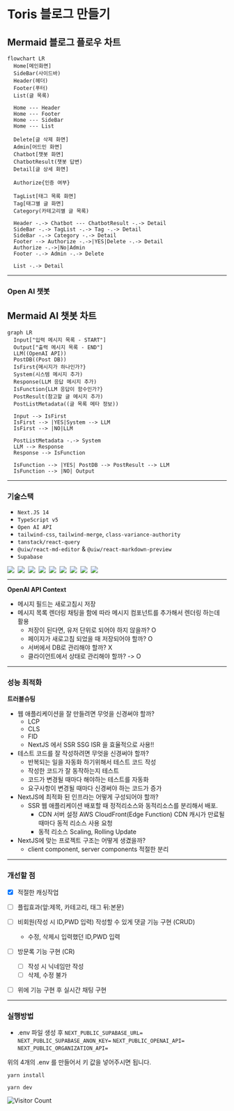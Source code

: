 # Toris 블로그 만들기

## Mermaid 블로그 플로우 차트

```mermaid
flowchart LR
  Home[메인화면]
  SideBar(사이드바)
  Header(헤더)
  Footer(푸터)
  List(글 목록)

  Home --- Header
  Home --- Footer
  Home --- SideBar
  Home --- List

  Delete[글 삭제 화면]
  Admin[어드민 화면]
  Chatbot[챗봇 화면]
  ChatbotResult(챗봇 답변)
  Detail[글 상세 화면]

  Authorize{인증 여부}

  TagList[태그 목록 화면]
  Tag[태그별 글 화면]
  Category(카테고리별 글 목록)

  Header -.-> Chatbot --- ChatbotResult -.-> Detail
  SideBar -.-> TagList -.-> Tag -.-> Detail
  SideBar -.-> Category -.-> Detail
  Footer --> Authorize -.->|YES|Delete -.-> Detail
  Authorize -.->|No|Admin
  Footer -.-> Admin -.-> Delete

  List -.-> Detail
```

---

### Open AI 챗봇

## Mermaid AI 챗봇 차트

```mermaid
graph LR
  Input["입력 메시지 목록 - START"]
  Output["출력 메시지 목록 - END"]
  LLM((OpenAI API))
  PostDB((Post DB))
  IsFirst{메시지가 하나인가?}
  System(시스템 메시지 추가)
  Response(LLM 응답 메시지 추가)
  IsFunction{LLM 응답이 함수인가?}
  PostResult(참고할 글 메시지 추가)
  PostListMetadata((글 목록 메타 정보))

  Input --> IsFirst
  IsFirst --> |YES|System --> LLM
  IsFirst --> |NO|LLM

  PostListMetadata -.-> System
  LLM --> Response
  Response --> IsFunction

  IsFunction --> |YES| PostDB --> PostResult --> LLM
  IsFunction --> |NO| Output

```

---

### 기술스택

- `Next.JS 14`
- `TypeScript v5`
- `Open AI API`
- `tailwind-css`, `tailwind-merge`, `class-variance-authority`
- `tanstack/react-query`
- `@uiw/react-md-editor` & `@uiw/react-markdown-preview`
- `Supabase`
<div style="display:flex; flex-direction:row; gap:0.5rem">
    <img src="https://img.shields.io/badge/Next.js-000?logo=nextdotjs&logoColor=fff&style=for-the-badge" />
    <img src="https://img.shields.io/badge/TypeScript-007ACC?style=for-the-badge&logo=typescript&logoColor=white" />
    <img src="https://img.shields.io/badge/ReactQuery-000000?style=for-the-badge&logo=React-Query&logoColor=#FF4154" />
    <img src="https://img.shields.io/badge/Open AI API-000000?style=for-the-badge&logo=OpenAI&logoColor=#412991" />
    <img src="https://img.shields.io/badge/reactMarkdown-232F3E?style=for-the-badge&logo=markdown&logoColor=white" />
    <img src="https://img.shields.io/badge/Tailwind_CSS-38B2AC?style=for-the-badge&logo=tailwind-css&logoColor=white" />
    <img src="https://img.shields.io/badge/Yarn-2C8EBB?style=for-the-badge&logo=yarn&logoColor=white" />
    <img src="https://img.shields.io/badge/Cypress-200000?style=for-the-badge&logo=cypress&logoColor=#69D3A7" />
    <img src="https://img.shields.io/badge/Supabase-000000?style=for-the-badge&logo=supabase&logoColor=#3FCF8E" />
</div>

---

**OpenAI API Context**

- 메시지 필드는 새로고침시 저장
- 메시지 목록 렌더링 채팅을 함에 따라 메시지 컴포넌트를 추가해서 렌더링 하는데 활용
  - 저장이 된다면, 유저 단위로 되어야 하지 않을까? O
  - 페이지가 새로고침 되었을 때 저장되어야 할까? O
  - 서버에서 DB로 관리해야 할까? X
  - 클라이언트에서 상태로 관리해야 할까? -> O

---

### 성능 최적화

**트러블슈팅**

- 웹 애플리케이션을 잘 만들려면 무엇을 신경써야 할까?
  - LCP
  - CLS
  - FID
  - NextJS 에서 SSR SSG ISR 을 효율적으로 사용!!
- 테스트 코드를 잘 작성하려면 무엇을 신경써야 할까?
  - 반복되는 일을 자동화 하기위해서 테스트 코드 작성
  - 작성한 코드가 잘 동작하는지 테스트
  - 코드가 변경될 때마다 해야하는 테스트를 자동화
  - 요구사항이 변경될 때마다 신경써야 하는 코드가 증가
- NextJS에 최적화 된 인프라는 어떻게 구성되어야 할까?
  - SSR 웹 애플리케이션 배포할 때 정적리소스와 동적리소스를 분리해서 배포.
    - CDN 서버 설정 AWS CloudFront(Edge Function) CDN 캐시가 만료될 때마다 동적 리소스 사용 요청
    - 동적 리소스 Scaling, Rolling Update
- NextJS에 맞는 프로젝트 구조는 어떻게 생겼을까?
  - client component, server components 적절한 분리

---

### 개선할 점

- [x] 적절한 캐싱작업
- [ ] 플립효과(앞:제목, 카테고리, 태그 뒤:본문)
- [ ] 비회원(작성 시 ID,PWD 입력) 작성할 수 있게 댓글 기능 구현 (CRUD)
  - 수정, 삭제시 입력했던 ID,PWD 입력
- [ ] 방문록 기능 구현 (CR)

  - [ ] 작성 시 닉네임만 작성
  - [ ] 삭제, 수정 불가

- [ ] 위에 기능 구현 후 실시간 채팅 구현

---

### 실행방법

- .env 파일 생성 후
  `NEXT_PUBLIC_SUPABASE_URL=`
  `NEXT_PUBLIC_SUPABASE_ANON_KEY=`
  `NEXT_PUBLIC_OPENAI_API=`
  `NEXT_PUBLIC_ORGANIZATION_API=`

위의 4개의 .env 를 만들어서 키 값을 넣어주시면 됩니다.

```shell
yarn install

yarn dev
```

![Visitor Count](https://visitor-badge.laobi.icu/badge?page_id=yourusername.yourusername)
